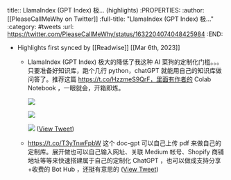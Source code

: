 title:: LlamaIndex (GPT Index) 极... (highlights)
:PROPERTIES:
:author: [[PleaseCallMeWhy on Twitter]]
:full-title: "LlamaIndex (GPT Index) 极..."
:category: #tweets
:url: https://twitter.com/PleaseCallMeWhy/status/1632204074048425984
:END:

- Highlights first synced by [[Readwise]] [[Mar 6th, 2023]]
	- LlamaIndex (GPT Index) 极大的降低了我这种 AI 菜狗的定制化门槛。。。只要准备好知识库，跑个几行 python，chatGPT 就能用自己的知识库做问答了。推荐这篇 https://t.co/HzzmeS9QrF，里面有作者的 Colab Notebook ，一眼就会，开箱即炼。 
	  
	  ![](https://pbs.twimg.com/media/FqbAHHCaEAABeSy.jpg) 
	  
	  ![](https://pbs.twimg.com/media/FqbAItAaUAQcaor.jpg) 
	  
	  ![](https://pbs.twimg.com/media/FqbAItZaQAASoFs.jpg) ([View Tweet](https://twitter.com/PleaseCallMeWhy/status/1632204074048425984))
	- https://t.co/T3yTnwFpbW 这个 doc-gpt 可以自己上传 pdf 来做自己的定制库。展开做也可以自己输入网址、关联 Medium 帐号、Shopify 商铺地址等等来快速搭建属于自己的定制化 ChatGPT ，也可以做成支持分享+收费的 Bot Hub ，还挺有意思的 ([View Tweet](https://twitter.com/PleaseCallMeWhy/status/1632204812719898626))